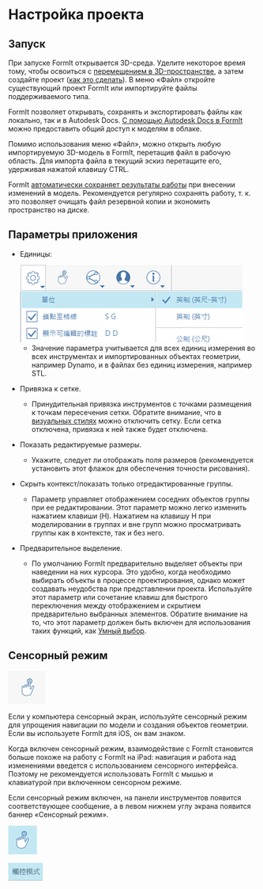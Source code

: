 # Настройка проекта

## Запуск

При запуске FormIt открывается 3D-среда. Уделите некоторое время тому, чтобы освоиться с [перемещением в 3D-пространстве](navigating-the-scene.md), а затем создайте проект ([как это сделать](../formit-primer/)). В меню «Файл» откройте существующий проект FormIt или импортируйте файлы поддерживаемого типа.

FormIt позволяет открывать, сохранять и экспортировать файлы как локально, так и в Autodesk Docs. [С помощью Autodesk Docs в FormIt](https://formit.autodesk.com/page/formit-autodesk-docs/) можно предоставить общий доступ к моделям в облаке.

Помимо использования меню «Файл», можно открыть любую импортируемую 3D-модель в FormIt, перетащив файл в рабочую область. Для импорта файла в текущий эскиз перетащите его, удерживая нажатой клавишу CTRL.

FormIt [автоматически сохраняет результаты работы](../tool-library/autosave.md) при внесении изменений в модель. Рекомендуется регулярно сохранять работу, т. к. это позволяет очищать файл резервной копии и экономить пространство на диске.

## Параметры приложения

*   Единицы:

    <img src="../.gitbook/assets/formit_units.png" alt="" data-size="original">

    * Значение параметра учитывается для всех единиц измерения во всех инструментах и импортированных объектах геометрии, например Dynamo, и в файлах без единиц измерения, например STL.
* Привязка к сетке.
  * Принудительная привязка инструментов с точками размещения к точкам пересечения сетки. Обратите внимание, что в [визуальных стилях](../formit-primer/part-i/visual-settings.md) можно отключить сетку. Если сетка отключена, привязка к ней также будет отключена.
* Показать редактируемые размеры.
  * Укажите, следует ли отображать поля размеров (рекомендуется установить этот флажок для обеспечения точности рисования).
* Скрыть контекст/показать только отредактированные группы.
  * Параметр управляет отображением соседних объектов группы при ее редактировании. Этот параметр можно легко изменить нажатием клавиши (H). Нажатием на клавишу H при моделировании в группах и вне групп можно просматривать группы как в контексте, так и без него.
* Предварительное выделение.
  * По умолчанию FormIt предварительно выделяет объекты при наведении на них курсора. Это удобно, когда необходимо выбирать объекты в процессе проектирования, однако может создавать неудобства при представлении проекта. Используйте этот параметр или сочетание клавиш для быстрого переключения между отображением и скрытием предварительно выбранных элементов. Обратите внимание на то, что этот параметр должен быть включен для использования таких функций, как [Умный выбор](https://www.youtube.com/watch?v=akLeB1FADt4).

## Сенсорный режим

![](../.gitbook/assets/20190619-touch-mode-off.png)

Если у компьютера сенсорный экран, используйте сенсорный режим для упрощения навигации по модели и создания объектов геометрии. Если вы используете FormIt для iOS, он вам знаком.

Когда включен сенсорный режим, взаимодействие с FormIt становится больше похоже на работу с FormIt на iPad: навигация и работа над изменениями введется с использованием сенсорного интерфейса. Поэтому не рекомендуется использовать FormIt с мышью и клавиатурой при включенном сенсорном режиме.

Если сенсорный режим включен, на панели инструментов появится соответствующее сообщение, а в левом нижнем углу экрана появится баннер «Сенсорный режим».

![](../.gitbook/assets/20190619-touch-mode-on.png)

![](../.gitbook/assets/20190618-touch-mode-banner.png)
